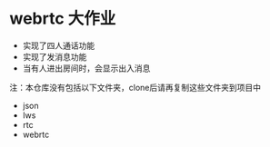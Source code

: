 # webrtc 大作业



- 实现了四人通话功能
- 实现了发消息功能
- 当有人进出房间时，会显示出入消息

注：本仓库没有包括以下文件夹，clone后请再复制这些文件夹到项目中

- json
- lws
- rtc
- webrtc
